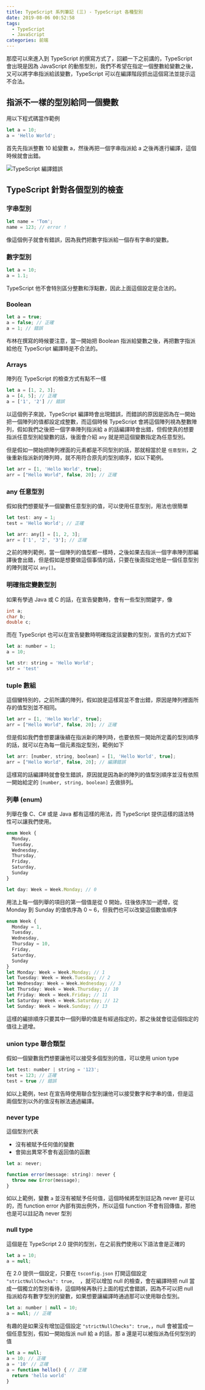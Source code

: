 ```yaml
---
title: TypeScript 系列筆記 (三) - TypeScript 各種型別
date: 2019-08-06 00:52:58
tags: 
  - TypeScript
  - JavaScript
categories: 前端
---
```


那麼可以來進入到 TypeScript 的撰寫方式了，回顧一下之前講的，TypeScript 會出現是因為 JavaScript 的動態型別，我們不希望在指定一個整數給變數之後，又可以將字串指派給該變數，TypeScript 可以在編譯階段抓出這個寫法並提示這不合法。

## 指派不一樣的型別給同一個變數
用以下程式碼當作範例
``` JavaScript
let a = 10;
a = 'Hello World';
```

首先先指派整數 10 給變數 a，然後再把一個字串指派給 a 之後再進行編譯，這個時候就會出錯。

![TypeScript 編譯錯誤](https://firebasestorage.googleapis.com/v0/b/it-blog-a274d.appspot.com/o/tsc%20error.PNG?alt=media&token=6a3ff377-f726-481c-bd9c-4e74665779b1)

## TypeScript 針對各個型別的檢查

### 字串型別
``` JavaScript
let name = 'Tom';
name = 123; // error !
```
像這個例子就會有錯誤，因為我們把數字指派給一個存有字串的變數。

### 數字型別
``` JavaScript
let a = 10;
a = 1.1;
```
TypeScript 他不會特別區分整數和浮點數，因此上面這個設定是合法的。

### Boolean
``` JavaScript
let a = true;
a = false; // 正確  
a = 1; // 錯誤
```
布林在撰寫的時候要注意，當一開始把 Boolean 指派給變數之後，再把數字指派給他在 TypeScript 編譯時是不合法的。

### Arrays
陣列在 TypeScript 的檢查方式有點不一樣

``` JavaScript
let a = [1, 2, 3];
a = [4, 5]; // 正確
a = ['1', '2'] // 錯誤
```
以這個例子來說，TypeScript 編譯時會出現錯誤，而錯誤的原因是因為在一開始把一個陣列的值都設定成整數，而這個時候 TypeScript 會將這個陣列視為整數陣列，假如我們之後把一個字串陣列指派給 a 的話編譯時會出錯，但假使真的想要指派任意型別給變數的話，後面會介紹 `any` 就是把這個變數指定為任意型別。

但是假如一開始把陣列裡面的元素都是不同型別的話，那就相當於是 `任意型別`，之後重新指派新的陣列時，就不用符合原先的型別順序，如以下範例。

``` JavaScript
let arr = [1, 'Hello World', true];
arr = ["Hello World", false, 20]; // 正確
```

### any 任意型別
假如我們想要賦予一個變數任意型別的值，可以使用任意型別，用法也很簡單

``` JavaScript
let test: any = 1;
test = 'Hello World'; // 正確

let arr: any[] = [1, 2, 3];
arr = ['1', '2', '3']; // 正確
```

之前的陣列範例，當一個陣列的值型都一樣時，之後如果去指派一個字串陣列那編譯後會出錯，但是假如是想要做這個事情的話，只要在後面指定他是一個任意型別的陣列就可以 `any[]`。

### 明確指定變數型別
如果有學過 Java 或 C 的話，在宣告變數時，會有一些型別關鍵字，像

``` C
int a;
char b;
double c;
```

而在 TypeScript 也可以在宣告變數時明確指定該變數的型別，宣告的方式如下
``` JavaScript
let a: number = 1;
a = 10;

let str: string = 'Hello World';
str = 'test'
```

### tuple 數組
這個蠻特別的，之前所講的陣列，假如說是這樣寫並不會出錯，原因是陣列裡面所存的值型別並不相同。
``` JavaScript
let arr = [1, 'Hello World', true];
arr = ["Hello World", false, 20]; // 正確
```

但是假如我們會想要讓後續在指派新的陣列時，也要依照一開始所定義的型別順序的話，就可以在為每一個元素指定型別，範例如下

``` JavaScript
let arr: [number, string, boolean] = [1, 'Hello World', true];
arr = ["Hello World", false, 20]; // 編譯錯誤
```

這樣寫的話編譯時就會發生錯誤，原因就是因為新的陣列的值型別順序並沒有依照一開始給定的 `[number, string, boolean]` 去做排列。

### 列舉 (enum)
列舉在像 C、C# 或是 Java 都有這樣的用法，而 TypeScript 提供這樣的語法特性可以讓我們使用。

``` JavaScript
enum Week {
  Monday,
  Tuesday,
  Wednesday,
  Thursday,
  Friday,
  Saturday,
  Sunday
}

let day: Week = Week.Monday; // 0
```

用法上每一個列舉的項目的第一個值是從 0 開始，往後依序加一遞增，從 Monday 到 Sunday 的值依序為 0 ~ 6，但我們也可以改變這個數值順序

``` TypeScript
enum Week {
  Monday = 1,
  Tuesday,
  Wednesday,
  Thursday = 10,
  Friday,
  Saturday,
  Sunday
}
let Monday: Week = Week.Monday; // 1
let Tuesday: Week = Week.Tuesday; // 2
let Wednesday: Week = Week.Wednesday; // 3
let Thursday: Week = Week.Thursday; // 10
let Friday: Week = Week.Friday; // 11
let Saturday: Week = Week.Saturday; // 12
let Sunday: Week = Week.Sunday; // 13
```

這樣的編排順序只要其中一個列舉的值是有經過指定的，那之後就會從這個指定的值往上遞增。

### union type 聯合類型
假如一個變數我們想要讓他可以接受多個型別的值，可以使用 union type

``` JavaScript
let test: number | string = '123';
test = 123; // 正確
test = true // 錯誤
```

如以上範例，test 在宣告時使用聯合型別讓他可以接受數字和字串的值，但是這兩個型別以外的值沒有辦法通過編譯。

### never type
這個型別代表
  * 沒有被賦予任何值的變數
  * 會拋出異常不會有返回值的函數
 
``` JavaScript
let a: never;

function error(message: string): never {
  throw new Error(message);
}
```

如以上範例，變數 `a` 並沒有被賦予任何值，這個時候將型別註記為 never 是可以的，而 function error 內部有拋出例外，所以這個 function 不會有回傳值，那他也是可以註記為 never 型別

### null type
這個是在 TypeScript 2.0 提供的型別，在之前我們使用以下語法會是正確的

``` JavaScript
let a = 10;
a = null;
```

在 2.0 提供一個設定，只要在 `tsconfig.json` 打開這個設定 `"strictNullChecks": true,  `，就可以增加 null 的檢查，會在編譯時把 null 當成一個獨立的型別看待，這個時候再執行上面的程式會錯誤，因為不可以把 null 指派給存有數字型別的變數，如果想要讓編譯時通過那可以使用聯合型別。

``` JavaScript
let a: number | null = 10;
a = null; // 正確
```

有趣的是如果沒有增加這個設定 `"strictNullChecks": true,`，null 會被當成一個任意型別，假如一開始指派 null 給 a 的話，那 a 還是可以被指派為任何型別的值

``` JavaScript
let a = null;
a = 10; // 正確
a = '10' // 正確
a = function hello() { // 正確
  return 'hello world'
}
```

